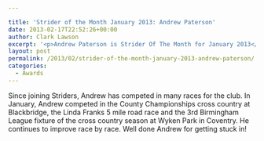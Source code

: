 ```yaml
---

title: 'Strider of the Month January 2013: Andrew Paterson'
date: 2013-02-17T22:52:26+00:00
author: Clark Lawson
excerpt: '<p>Andrew Paterson is Strider Of The Month for January 2013</p>'
layout: post
permalink: /2013/02/strider-of-the-month-january-2013-andrew-paterson/
categories:
  - Awards
---
```

Since joining Striders, Andrew has competed in many races for the club. In January, Andrew competed in the County Championships cross country at Blackbridge, the Linda Franks 5 mile road race and the 3rd Birmingham League fixture of the cross country season at Wyken Park in Coventry. He continues to improve race by race. Well done Andrew for getting stuck in!